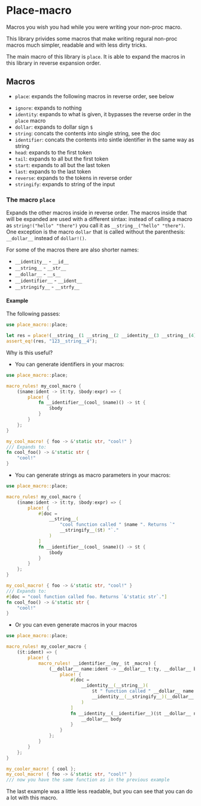 # Place-macro
Macros you wish you had while you were writing your non-proc macro.

This library privides some macros that make writing regural non-proc
macros much simpler, readable and with less dirty tricks.

The main macro of this library is `place`. It is able to expand the macros in
this library in reverse expansion order.

## Macros
+ `place`: expands the following macros in reverse order, see below
- `ignore`: expands to nothing
- `identity`: expands to what is given, it bypasses the reverse order in the
  `place` macro
- `dollar`: expands to dollar sign `$`
- `string`: concats the contents into single string, see the doc
- `identifier`: concats the contents into sintle identifier in the same way as
  string
- `head`: expands to the first token
- `tail`: expands to all but the first token
- `start`: expands to all but the last token
- `last`: expands to the last token
- `reverse`: expands to the tokens in reverse order
- `stringify`: expands to string of the input

### The macro `place`
Expands the other macros inside in reverse order. The macros inside that will
be expanded are used with a different sintax: instead of calling a macro as
`string!("hello" "there")` you call it as `__string__("hello" "there")`. One
exception is the macro `dollar` that is called without the parenthesis:
`__dollar__` instead of `dollar!()`.

For some of the macros there are also shorter names:
- `__identity__` - `__id__`
- `__string__` - `__str__`
- `__dollar__` - `__s__`
- `__identifier__` - `__ident__`
- `__stringify__` - `__strfy__`

#### Example
The following passes:
```rust
use place_macro::place;

let res = place!(__string__(1 __string__(2 __identity__(3 __string__(4)))));
assert_eq!(res, "123__string__4");
```

Why is this useful?

- You can generate identifiers in your macros:
```rust
use place_macro::place;

macro_rules! my_cool_macro {
    ($name:ident -> $t:ty, $body:expr) => {
        place! {
            fn __identifier__(cool_ $name)() -> $t {
                $body
            }
        }
    };
}

my_cool_macro! { foo -> &'static str, "cool!" }
/// Expands to:
fn cool_foo() -> &'static str {
    "cool!"
}
```
- You can generate strings as macro parameters in your macros:
```rust
use place_macro::place;

macro_rules! my_cool_macro {
    ($name:ident -> $t:ty, $body:expr) => {
        place! {
            #[doc =
                __string__(
                    "cool function called " $name ". Returns `"
                    __stringify__($t) "`."
                )
            ]
            fn __identifier__(cool_ $name)() -> $t {
                $body
            }
        }
    };
}

my_cool_macro! { foo -> &'static str, "cool!" }
/// Expands to:
#[doc = "cool function called foo. Returns `&'static str`."]
fn cool_foo() -> &'static str {
    "cool!"
}
```
- Or you can even generate macros in your macros
```rust
use place_macro::place;

macro_rules! my_cooler_macro {
    ($t:ident) => {
        place! {
            macro_rules! __identifier__(my_ $t _macro) {
                (__dollar__ name:ident -> __dollar__ t:ty, __dollar__ body:expr) => {
                    place! {
                        #[doc =
                            __identity__(__string__)(
                                $t " function called " __dollar__ name ". Returns `"
                                __identity__(__stringify__)(__dollar__ t) "`."
                            )
                        ]
                        fn __identity__(__identifier__)($t __dollar__ name)() -> __dollar__ t {
                            __dollar__ body
                        }
                    }
                };
            }
        }
    };
}

my_cooler_macro! { cool };
my_cool_macro! { foo -> &'static str, "cool!" }
/// now you have the same function as in the previous example
```
The last example was a little less readable, but you can see that you can do
a lot with this macro.
